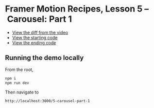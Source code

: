 # Framer Motion Recipes, Lesson 5 – Carousel: Part 1

- [View the diff from the video](https://github.com/builduilabs/framer-motion-recipes/commit/9d246b0e3bf17ee2312119cef9c9b56659d001e2)
- [View the starting code](./__begin.js)
- [View the ending code](./__end.js)

## Running the demo locally

From the root,

```sh
npm i
npm run dev
```

Then navigate to

```
http://localhost:3000/5-carousel-part-1
```
